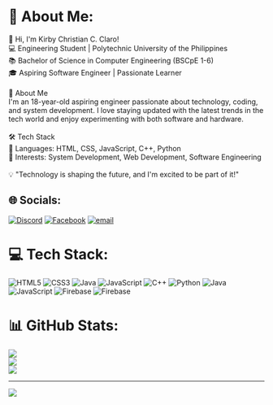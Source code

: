 # 💫 About Me:
👋 Hi, I'm Kirby Christian C. Claro!<br>💻 Engineering Student | Polytechnic University of the Philippines<br>📚 Bachelor of Science in Computer Engineering (BSCpE 1-6)<br>🎓 Aspiring Software Engineer | Passionate Learner<br><br>🚀 About Me<br>I'm an 18-year-old aspiring engineer passionate about technology, coding, and system development. I love staying updated with the latest trends in the tech world and enjoy experimenting with both software and hardware.<br><br>🛠️ Tech Stack<br>🔹 Languages: HTML, CSS, JavaScript, C++, Python<br>🔹 Interests: System Development, Web Development, Software Engineering<br><br>💡 "Technology is shaping the future, and I'm excited to be part of it!"


## 🌐 Socials:
[![Discord](https://img.shields.io/badge/Discord-%237289DA.svg?logo=discord&logoColor=white)](https://discord.gg/798836130665070603) [![Facebook](https://img.shields.io/badge/Facebook-%231877F2.svg?logo=Facebook&logoColor=white)](https://facebook.com/https://www.facebook.com/profile.php?id=100007294215733) [![email](https://img.shields.io/badge/Email-D14836?logo=gmail&logoColor=white)](mailto:kirbychristianclaro@gmail.com) 

# 💻 Tech Stack:
![HTML5](https://img.shields.io/badge/html5-%23E34F26.svg?style=for-the-badge&logo=html5&logoColor=white) ![CSS3](https://img.shields.io/badge/css3-%231572B6.svg?style=for-the-badge&logo=css3&logoColor=white) ![Java](https://img.shields.io/badge/java-%23ED8B00.svg?style=for-the-badge&logo=openjdk&logoColor=white) ![JavaScript](https://img.shields.io/badge/javascript-%23323330.svg?style=for-the-badge&logo=javascript&logoColor=%23F7DF1E) ![C++](https://img.shields.io/badge/c++-%2300599C.svg?style=for-the-badge&logo=c%2B%2B&logoColor=white) ![Python](https://img.shields.io/badge/python-3670A0?style=for-the-badge&logo=python&logoColor=ffdd54) ![Java](https://img.shields.io/badge/java-%23ED8B00.svg?style=for-the-badge&logo=openjdk&logoColor=white) ![JavaScript](https://img.shields.io/badge/javascript-%23323330.svg?style=for-the-badge&logo=javascript&logoColor=%23F7DF1E) ![Firebase](https://img.shields.io/badge/firebase-%23039BE5.svg?style=for-the-badge&logo=firebase) ![Firebase](https://img.shields.io/badge/firebase-a08021?style=for-the-badge&logo=firebase&logoColor=ffcd34)
# 📊 GitHub Stats:
![](https://github-readme-stats.vercel.app/api?username=KirbyClaro&theme=dark&hide_border=false&include_all_commits=true&count_private=true)<br/>
![](https://nirzak-streak-stats.vercel.app/?user=KirbyClaro&theme=dark&hide_border=false)<br/>
![](https://github-readme-stats.vercel.app/api/top-langs/?username=KirbyClaro&theme=dark&hide_border=false&include_all_commits=true&count_private=true&layout=compact)

---
[![](https://visitcount.itsvg.in/api?id=KirbyClaro&icon=0&color=0)](https://visitcount.itsvg.in)

<!-- Proudly created with GPRM ( https://gprm.itsvg.in ) -->
